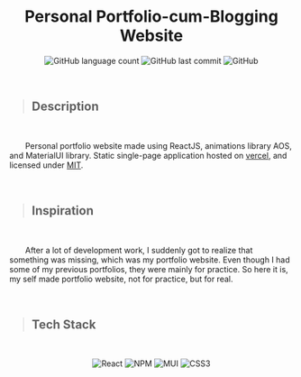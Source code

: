 <h1 align= "center">Personal Portfolio-cum-Blogging Website</h1>
<div align = "center">

![GitHub language count](https://img.shields.io/github/languages/count/Krishna-D-K/Portfolio?color=gre&style=for-the-badge)
![GitHub last commit](https://img.shields.io/github/last-commit/Krishna-D-K/Portfolio?color=mint&style=for-the-badge)
![GitHub](https://img.shields.io/github/license/Krishna-D-K/Portfolio?color=mint&style=for-the-badge)

<br />

</div>


> ## Description
<br />

&emsp;&emsp;Personal portfolio website made using ReactJS, animations library AOS, and MaterialUI library. Static single-page application hosted on [vercel](https://krishna-d-k), and licensed under [MIT](https://en.wikipedia.org/wiki/MIT_License).

<br />

> ## Inspiration
<br />

&emsp;&emsp;After a lot of development work, I suddenly got to realize that something was missing, which was my portfolio website. Even though I had some of my previous portfolios, they were mainly for practice. So here it is, my self made portfolio website, not for practice, but for real.

<br />

> ## Tech Stack
<div align="center">
<br />

![React](https://img.shields.io/badge/react-%2320232a.svg?style=for-the-badge&logo=react&logoColor=%2361DAFB)
![NPM](https://img.shields.io/badge/NPM-%23CB3837.svg?style=for-the-badge&logo=npm&logoColor=white)
![MUI](https://img.shields.io/badge/MUI-%230081CB.svg?style=for-the-badge&logo=mui&logoColor=white)
![CSS3](https://img.shields.io/badge/css3-%231572B6.svg?style=for-the-badge&logo=css3&logoColor=white)
</div>
